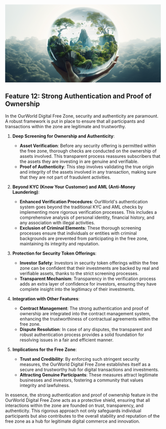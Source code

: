 ![](img/beyond_kyc.png)

## Feature 12: Strong Authentication and Proof of Ownership

In the OurWorld Digital Free Zone, security and authenticity are paramount. A robust framework is put in place to ensure that all participants and transactions within the zone are legitimate and trustworthy. 

1. **Deep Screening for Ownership and Authenticity**:
   * **Asset Verification**: Before any security offering is permitted within the free zone, thorough checks are conducted on the ownership of assets involved. This transparent process reassures subscribers that the assets they are investing in are genuine and verifiable.
   * **Proof of Authenticity**: This step involves validating the true origin and integrity of the assets involved in any transaction, making sure that they are not part of fraudulent activities.

2. **Beyond KYC (Know Your Customer) and AML (Anti-Money Laundering)**:
   * **Enhanced Verification Procedures**: OurWorld's authentication system goes beyond the traditional KYC and AML checks by implementing more rigorous verification processes. This includes a comprehensive analysis of personal identity, financial history, and any association with illegal activities.
   * **Exclusion of Criminal Elements**: These thorough screening processes ensure that individuals or entities with criminal backgrounds are prevented from participating in the free zone, maintaining its integrity and reputation.

3. **Protection for Security Token Offerings**:
   * **Investor Safety**: Investors in security token offerings within the free zone can be confident that their investments are backed by real and verifiable assets, thanks to the strict screening processes.
   * **Transparent Mechanism**: Transparency in the verification process adds an extra layer of confidence for investors, ensuring they have complete insight into the legitimacy of their investments.

4. **Integration with Other Features**:
   * **Contract Management**: The strong authentication and proof of ownership are integrated into the contract management system, enhancing the trustworthiness of contractual agreements within the free zone.
   * **Dispute Resolution**: In case of any disputes, the transparent and robust authentication process provides a solid foundation for resolving issues in a fair and efficient manner.

5. **Implications for the Free Zone**:
   * **Trust and Credibility**: By enforcing such stringent security measures, the OurWorld Digital Free Zone establishes itself as a secure and trustworthy hub for digital transactions and investments.
   * **Attracting Genuine Participants**: These measures attract legitimate businesses and investors, fostering a community that values integrity and lawfulness.

In essence, the strong authentication and proof of ownership feature in the OurWorld Digital Free Zone acts as a protective shield, ensuring that all interactions within the zone are founded on trust, transparency, and authenticity. This rigorous approach not only safeguards individual participants but also contributes to the overall stability and reputation of the free zone as a hub for legitimate digital commerce and innovation.